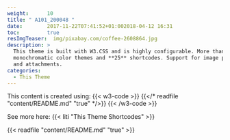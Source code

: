 ```yaml
---
weight:      10
title: " A101_200048 "
date:        2017-11-22T07:41:52+01:002018-04-12 16:31
toc:         true
resImgTeaser:  img/pixabay.com/coffee-2608864.jpg
description: >
  This theme is built with W3.CSS and is highly configurable. More than **50**
  monochromatic color themes and **25** shortcodes. Support for image processing
  and attachments.
categories:
  - This Theme
---
```


This content is created using:
{{< w3-code >}}
{{</* readfile "content/README.md" "true" */>}}
{{< /w3-code >}}

See more here: {{< liti "This Theme Shortcodes" >}}

{{< readfile "content/README.md" "true" >}}


